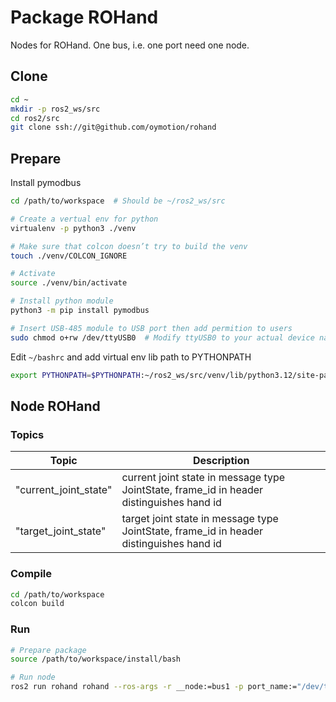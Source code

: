 # Package ROHand

Nodes for ROHand. One bus, i.e. one port need one node.

## Clone 
```BASH
cd ~
mkdir -p ros2_ws/src 
cd ros2/src
git clone ssh://git@github.com/oymotion/rohand
```

## Prepare

Install pymodbus

```BASH
cd /path/to/workspace  # Should be ~/ros2_ws/src

# Create a vertual env for python
virtualenv -p python3 ./venv

# Make sure that colcon doesn’t try to build the venv
touch ./venv/COLCON_IGNORE

# Activate
source ./venv/bin/activate

# Install python module
python3 -m pip install pymodbus

# Insert USB-485 module to USB port then add permition to users
sudo chmod o+rw /dev/ttyUSB0  # Modify ttyUSB0 to your actual device name
```

Edit `~/bashrc` and add virtual env lib path to PYTHONPATH 

```BASH
export PYTHONPATH=$PYTHONPATH:~/ros2_ws/src/venv/lib/python3.12/site-packages 	# Modify python3.12 to your actual version
```

## Node ROHand

### Topics

| Topic                 | Description                                                                              |
| --------------------- | ---------------------------------------------------------------------------------------- |
| "current_joint_state" | current joint state in message type JointState, frame_id in header distinguishes hand id |
| "target_joint_state"  | target joint state in message type JointState, frame_id in header distinguishes hand id  |

### Compile

```BASH
cd /path/to/workspace
colcon build
```

### Run

```BASH
# Prepare package
source /path/to/workspace/install/bash

# Run node
ros2 run rohand rohand --ros-args -r __node:=bus1 -p port_name:="/dev/ttyUSB0" -p baudrate:=115200 -p hand_ids:=[2,3]
```

